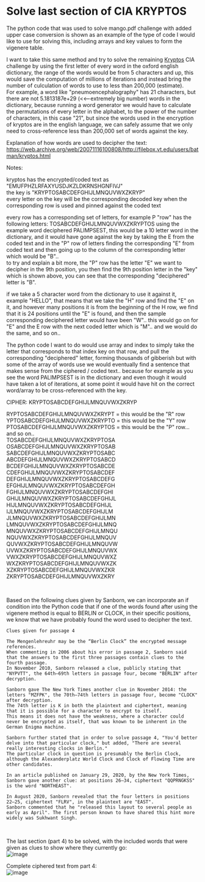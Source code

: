 # Solve last section of CIA KRYPTOS

The python code that was used to solve mango.pdf challenge with added upper case conversion is shown as an example of the type of code I would like to use for solving this, including arrays and key values to form the vigenere table.

I want to take this same method and try to solve the remaining [Kryptos](https://en.wikipedia.org/wiki/Kryptos) CIA challenge by using the first letter of every word in the oxford english dictionary, the range of the words would be from 5 characters and up, this would save the computation of millions of iterations and instead bring the number of culculation of words to use to less than 200,000 (estimate).  
For example, a word like "pneumoencephalography" has 21 characters, but there are not 5.1813187e+29 (<<--extremely big number) words in the dictionary, because running a word generator we would have to calculate the permutations of every letter in the alphabet, to the power of the number of characters, in this case "21", but since the words used in the encryption of kryptos are in the english language, we can safely assume that we only need to cross-reference less than 200,000 set of words against the key.

Explanation of how words are used to decipher the text: https://web.archive.org/web/20071116100808/http://filebox.vt.edu/users/batman/kryptos.html

Notes:  

kryptos has the encrypted/coded text as "EMUFPHZLRFAXYUSDJKZLDKRNSHGNFIVJ"  
the key is "KRYPTOSABCDEFGHIJLMNQUVWXZKRYP"  
every letter on the key will be the corresponding decoded key when the corresponding row is used and pinned against the coded text  

every row has a corresponding set of letters, for example P "row" has the following letters: TOSABCDEFGHIJLMNQUVWXZKRYPTOS
using the example word deciphered PALIMPSEST, this would be a 10 letter word in the dictionary, and it would have gone against the key by taking the E from the coded text and in the "P" row of letters finding the corresponding "E" from coded text and then going up to the column of the corresponding letter which would be "B"..  
to try and explain a bit more, the "P" row has the letter "E" we want to decipher in the 9th position, you then find the 9th position letter in the "key" which is shown above, you can see that the corresponding "deciphered" letter is "B".  


if we take a 5 character word from the dictionary to use it against it, example "HELLO", that means that we take the "H" row and find the "E" on it, and however many positions it is from the beginning of the H row, we find that it is 24 positions until the "E" is found, and then the sample corresponding deciphered letter would have been "W".. this would go on for "E" and the E row with the next coded letter which is "M".. and we would do the same, and so on..  

The python code I want to do would use array and index to simply take the letter that corresponds to that index key on that row, and pull the corresponding "deciphered" letter, forming thousands of gibberish but with some of the array of words use we would eventually find a sentence that makes sense from the ciphered / coded text.. because for example as you see the word PALIMPSEST is in the dictionary and even though it would have taken a lot of iterations, at some point it would have hit on the correct word/array to be cross-referenced with the key.



CIPHER:
KRYPTOSABCDEFGHIJLMNQUVWXZKRYP


RYPTOSABCDEFGHIJLMNQUVWXZKRYPT = this would be the "R" row  
YPTOSABCDEFGHIJLMNQUVWXZKRYPTO = this would be the "Y" row  
PTOSABCDEFGHIJLMNQUVWXZKRYPTOS = this would be the "P" row... and so on..  
TOSABCDEFGHIJLMNQUVWXZKRYPTOSA  
OSABCDEFGHIJLMNQUVWXZKRYPTOSAB  
SABCDEFGHIJLMNQUVWXZKRYPTOSABC  
ABCDEFGHIJLMNQUVWXZKRYPTOSABCD  
BCDEFGHIJLMNQUVWXZKRYPTOSABCDE  
CDEFGHIJLMNQUVWXZKRYPTOSABCDEF  
DEFGHIJLMNQUVWXZKRYPTOSABCDEFG  
EFGHIJLMNQUVWXZKRYPTOSABCDEFGH  
FGHIJLMNQUVWXZKRYPTOSABCDEFGHI  
GHIJLMNQUVWXZKRYPTOSABCDEFGHIJL  
HIJLMNQUVWXZKRYPTOSABCDEFGHIJL  
IJLMNQUVWXZKRYPTOSABCDEFGHIJLM  
JLMNQUVWXZKRYPTOSABCDEFGHIJLMN  
LMNQUVWXZKRYPTOSABCDEFGHIJLMNQ  
MNQUVWXZKRYPTOSABCDEFGHIJLMNQU  
NQUVWXZKRYPTOSABCDEFGHIJLMNQUV  
QUVWXZKRYPTOSABCDEFGHIJLMNQUVW  
UVWXZKRYPTOSABCDEFGHIJLMNQUVWX  
VWXZKRYPTOSABCDEFGHIJLMNQUVWXZ  
WXZKRYPTOSABCDEFGHIJLMNQUVWXZK  
XZKRYPTOSABCDEFGHIJLMNQUVWXZKR  
ZKRYPTOSABCDEFGHIJLMNQUVWXZKRY  

<br>

Based on the following clues given by Sanborn, we can incorporate an if condition into the Python code that if one of the words found after using the vigenere method is equal to BERLIN or CLOCK, in their specific positions, we know that we have probably found the word used to decipher the text.

```
Clues given for passage 4

The Mengenlehreuhr may be the “Berlin Clock” the encrypted message references.
When commenting in 2006 about his error in passage 2, Sanborn said that the answers to the first three passages contain clues to the fourth passage.
In November 2010, Sanborn released a clue, publicly stating that "NYPVTT", the 64th–69th letters in passage four, become "BERLIN" after decryption.

Sanborn gave The New York Times another clue in November 2014: the letters "MZFPK", the 70th–74th letters in passage four, become "CLOCK" after decryption.
The 74th letter is K in both the plaintext and ciphertext, meaning that it is possible for a character to encrypt to itself.
This means it does not have the weakness, where a character could never be encrypted as itself, that was known to be inherent in the German Enigma machine.

Sanborn further stated that in order to solve passage 4, "You'd better delve into that particular clock," but added, "There are several really interesting clocks in Berlin."
The particular clock in question is presumably the Berlin Clock, although the Alexanderplatz World Clock and Clock of Flowing Time are other candidates.

In an article published on January 29, 2020, by the New York Times, Sanborn gave another clue: at positions 26–34, ciphertext "QQPRNGKSS" is the word "NORTHEAST".

In August 2020, Sanborn revealed that the four letters in positions 22–25, ciphertext "FLRV", in the plaintext are "EAST".
Sanborn commented that he "released this layout to several people as early as April". The first person known to have shared this hint more widely was Sukhwant Singh.
```

<br>

The last section (part 4) to be solved, with the included words that were given as clues to show where they currently go:<br>
![image](https://github.com/ealmonte32/mangopdf_cia_kryptos/assets/24350198/75602ce0-c246-4244-a0c5-09c9583b8406)

Complete ciphered text from part 4: <br>
![image](https://github.com/ealmonte32/mangopdf_cia_kryptos/assets/24350198/f3567a41-18f5-4a71-9dae-d93cb2fd8d0c)

